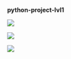 <strong>python-project-lvl1</strong>
<p><a href="https://codeclimate.com/github/codeclimate/codeclimate/maintainability"><img src="https://api.codeclimate.com/v1/badges/a99a88d28ad37a79dbf6/maintainability" /></a></p>
<p><a href="https://travis-ci.org/sdemikhov/python-project-lvl1"><img src="https://travis-ci.org/sdemikhov/python-project-lvl1.svg?branch=master" /></a></p>
<p><a href="https://asciinema.org/a/5Kqdn4VAYFzkBR8mfEUrOwR1t" target="_blank"><img src="https://asciinema.org/a/5Kqdn4VAYFzkBR8mfEUrOwR1t.svg" /></a></p>
